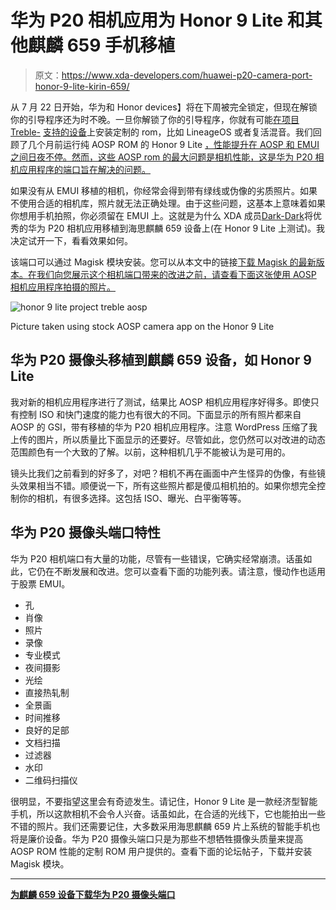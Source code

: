 # 华为 P20 相机应用为 Honor 9 Lite 和其他麒麟 659 手机移植

> 原文：<https://www.xda-developers.com/huawei-p20-camera-port-honor-9-lite-kirin-659/>

从 7 月 22 日开始，华为和 Honor devices】将在下周被完全锁定，但现在解锁你的引导程序还为时不晚。一旦你解锁了你的引导程序，你就有可能[在项目 Treble-](https://www.xda-developers.com/flash-generic-system-image-project-treble-device/) [支持的设备](https://www.xda-developers.com/list-android-devices-project-treble-support/)上安装定制的 rom，比如 LineageOS 或者复活混音。我们回顾了几个月前运行纯 AOSP ROM 的 Honor 9 Lite [，性能提升在 AOSP 和 EMUI 之间日夜不停。然而，这些 AOSP rom 的最大问题是相机性能，这是华为 P20 相机应用程序的端口旨在解决的问题。](https://www.xda-developers.com/honor-9-lite-project-treble-aosp-review/)

如果没有从 EMUI 移植的相机，你经常会得到带有绿线或伪像的劣质照片。如果不使用合适的相机库，照片就无法正确处理。由于这些问题，这基本上意味着如果你想用手机拍照，你必须留在 EMUI 上。这就是为什么 XDA 成员[Dark-Dark](https://forum.xda-developers.com/member.php?u=9044321)将优秀的华为 P20 相机应用移植到海思麒麟 659 设备上(在 Honor 9 Lite 上测试)。我决定试开一下，看看效果如何。

该端口可以通过 Magisk 模块安装。您可以从本文中的链接[下载 Magisk 的最新版本。在我们向您展示这个相机端口带来的改进之前，请查看下面这张使用 AOSP 相机应用程序拍摄的照片。](https://www.xda-developers.com/magisk-v16-6-samsung-galaxy-s9-project-treble-gsi-root-loss/)

 <picture>![honor 9 lite project treble aosp](img/c1cabcde5fe0916ad20e407520814c94.png)</picture> 

Picture taken using stock AOSP camera app on the Honor 9 Lite

## 华为 P20 摄像头移植到麒麟 659 设备，如 Honor 9 Lite

我对新的相机应用程序进行了测试，结果比 AOSP 相机应用程序好得多。即使只有控制 ISO 和快门速度的能力也有很大的不同。下面显示的所有照片都来自 AOSP 的 GSI，带有移植的华为 P20 相机应用程序。注意 WordPress 压缩了我上传的图片，所以质量比下面显示的还要好。尽管如此，您仍然可以对改进的动态范围颜色有一个大致的了解。以前，这种相机几乎不能被认为是可用的。

镜头比我们之前看到的好多了，对吧？相机不再在画面中产生怪异的伪像，有些镜头效果相当不错。顺便说一下，所有这些照片都是傻瓜相机拍的。如果你想完全控制你的相机，有很多选择。这包括 ISO、曝光、白平衡等等。

## 华为 P20 摄像头端口特性

华为 P20 相机端口有大量的功能，尽管有一些错误，它确实经常崩溃。话虽如此，它仍在不断发展和改进。您可以查看下面的功能列表。请注意，慢动作也适用于股票 EMUI。

*   孔
*   肖像
*   照片
*   录像
*   专业模式
*   夜间摄影
*   光绘
*   直接热轧制
*   全景画
*   时间推移
*   良好的足部
*   文档扫描
*   过滤器
*   水印
*   二维码扫描仪

很明显，不要指望这里会有奇迹发生。请记住，Honor 9 Lite 是一款经济型智能手机，所以这款相机不会令人兴奋。话虽如此，在合适的光线下，它也能拍出一些不错的照片。我们还需要记住，大多数采用海思麒麟 659 片上系统的智能手机也将是廉价设备。华为 P20 摄像头端口只是为那些不想牺牲摄像头质量来提高 AOSP ROM 性能的定制 ROM 用户提供的。查看下面的论坛帖子，下载并安装 Magisk 模块。

* * *

[**为麒麟 659 设备下载华为 P20 摄像头端口**](https://forum.xda-developers.com/apps/magisk/module-huawei-p20-camera-kirin659-t3798436)